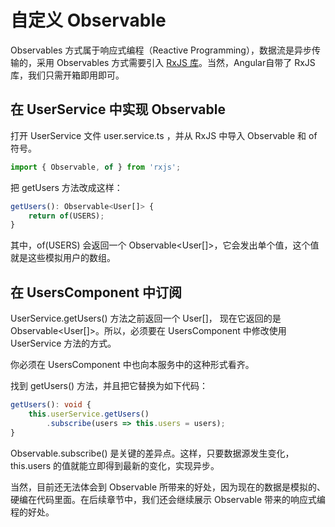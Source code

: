 # 自定义 Observable

Observables 方式属于响应式编程（Reactive Programming），数据流是异步传输的，采用 Observables 方式需要引入 [RxJS 库](http://reactivex.io/rxjs/)。当然，Angular自带了 RxJS 库，我们只需开箱即用即可。

## 在 UserService 中实现 Observable


打开 UserService 文件 user.service.ts ，并从 RxJS 中导入 Observable 和 of 符号。

```ts
import { Observable, of } from 'rxjs';
```


把 getUsers 方法改成这样：

```ts
getUsers(): Observable<User[]> {
    return of(USERS);
}
```


其中，of(USERS) 会返回一个 Observable<User[]>，它会发出单个值，这个值就是这些模拟用户的数组。

## 在 UsersComponent 中订阅

UserService.getUsers() 方法之前返回一个 User[]， 现在它返回的是 Observable<User[]>。所以，必须要在 UsersComponent 中修改使用 UserService 方法的方式。


你必须在 UsersComponent 中也向本服务中的这种形式看齐。

找到 getUsers() 方法，并且把它替换为如下代码：

```ts
getUsers(): void {
    this.userService.getUsers()
        .subscribe(users => this.users = users);
}
```

Observable.subscribe() 是关键的差异点。这样，只要数据源发生变化，this.users 的值就能立即得到最新的变化，实现异步。

当然，目前还无法体会到 Observable 所带来的好处，因为现在的数据是模拟的、硬编在代码里面。在后续章节中，我们还会继续展示 Observable 带来的响应式编程的好处。